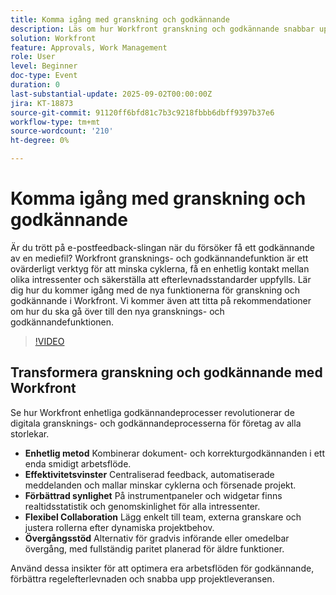 ```yaml
---
title: Komma igång med granskning och godkännande
description: Läs om hur Workfront granskning och godkännande snabbar upp godkännandeprocessen, minskar e-postloopen och säkerställer regelefterlevnaden med smidigt samarbete.
solution: Workfront
feature: Approvals, Work Management
role: User
level: Beginner
doc-type: Event
duration: 0
last-substantial-update: 2025-09-02T00:00:00Z
jira: KT-18873
source-git-commit: 91120ff6bfd81c7b3c9218fbbb6dbff9397b37e6
workflow-type: tm+mt
source-wordcount: '210'
ht-degree: 0%

---
```



# Komma igång med granskning och godkännande

Är du trött på e-postfeedback-slingan när du försöker få ett godkännande av en mediefil? Workfront gransknings- och godkännandefunktion är ett ovärderligt verktyg för att minska cyklerna, få en enhetlig kontakt mellan olika intressenter och säkerställa att efterlevnadsstandarder uppfylls. Lär dig hur du kommer igång med de nya funktionerna för granskning och godkännande i Workfront. Vi kommer även att titta på rekommendationer om hur du ska gå över till den nya gransknings- och godkännandefunktionen.

>[!VIDEO](https://video.tv.adobe.com/v/3471493/?learn=on&enablevpops)

## Transformera granskning och godkännande med Workfront

Se hur Workfront enhetliga godkännandeprocesser revolutionerar de digitala gransknings- och godkännandeprocesserna för företag av alla storlekar.

* **Enhetlig metod** Kombinerar dokument- och korrekturgodkännanden i ett enda smidigt arbetsflöde.
* **Effektivitetsvinster** Centraliserad feedback, automatiserade meddelanden och mallar minskar cyklerna och försenade projekt.
* **Förbättrad synlighet** På instrumentpaneler och widgetar finns realtidsstatistik och genomskinlighet för alla intressenter.
* **Flexibel Collaboration** Lägg enkelt till team, externa granskare och justera rollerna efter dynamiska projektbehov.
* **Övergångsstöd** Alternativ för gradvis införande eller omedelbar övergång, med fullständig paritet planerad för äldre funktioner.

Använd dessa insikter för att optimera era arbetsflöden för godkännande, förbättra regelefterlevnaden och snabba upp projektleveransen.﻿
